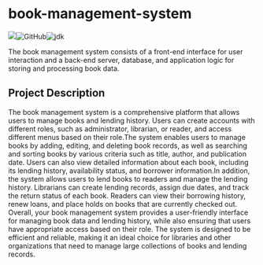 # book-management-system

![](https://img.shields.io/badge/building-passing-green.svg)![GitHub](https://img.shields.io/badge/license-MIT-yellow.svg)![jdk](https://img.shields.io/static/v1?label=oraclejdk&message=8&color=blue)

The book management system consists of a front-end interface for user interaction and a back-end server, database, and application logic for storing and processing book data.

## Project Description
The book management system is a comprehensive platform that allows users to manage books and lending history. Users can create accounts with different roles, such as administrator, librarian, or reader, and access different menus based on their role.The system enables users to manage books by adding, editing, and deleting book records, as well as searching and sorting books by various criteria such as title, author, and publication date. Users can also view detailed information about each book, including its lending history, availability status, and borrower information.In addition, the system allows users to lend books to readers and manage the lending history. Librarians can create lending records, assign due dates, and track the return status of each book. Readers can view their borrowing history, renew loans, and place holds on books that are currently checked out.
Overall, your book management system provides a user-friendly interface for managing book data and lending history, while also ensuring that users have appropriate access based on their role. The system is designed to be efficient and reliable, making it an ideal choice for libraries and other organizations that need to manage large collections of books and lending records.
